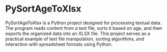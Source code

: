 # PySortAgeToXlsx
PySortAgeToXlsx is a Python project designed for processing textual data. The program reads content from a text file, sorts it based on age, and then exports the organized data into an XLSX file. This project serves as a practical example of text file manipulation, sorting algorithms, and interaction with spreadsheet formats using Python.
